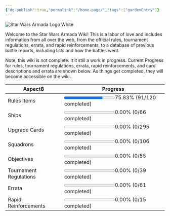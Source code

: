 ```yaml
---
{"dg-publish":true,"permalink":"/home-page/","tags":["gardenEntry"]}
---
```


![Star Wars Armada Logo White](https://lensdump.com/i/z4zVac)


Welcome to the Star Wars Armada Wiki! This is a labor of love and includes information from all over the web, from the official rules, tournament regulations, errata, and rapid reinforcements, to a database of previous battle reports, including lists and how the battles went.

Note, this wiki is not complete. It it still a work in progress. Current Progress for rules, tournament regulations, errata, rapid reinforcements, and card descriptions and errata are shown below. As things get completed, they will become accessible on the wiki.

<div><table class="dataview table-view-table"><thead class="table-view-thead"><tr class="table-view-tr-header"><th class="table-view-th"><span>Aspect</span><span class="dataview small-text">8</span></th><th class="table-view-th"><span>Progress</span></th></tr></thead><tbody class="table-view-tbody"><tr><td><span>Rules Items</span></td><td><span><progress style="color: green" max="100" value="75.83"></progress><span>75.83% (91/120 completed)</span></span></td></tr><tr><td><span>Ships</span></td><td><span><progress style="color: orange" max="100" value="0.00"></progress><span>0.00% (0/66 completed)</span></span></td></tr><tr><td><span>Upgrade Cards</span></td><td><span><progress style="color: orange" max="100" value="0.00"></progress><span>0.00% (0/295 completed)</span></span></td></tr><tr><td><span>Squadrons</span></td><td><span><progress style="color: orange" max="100" value="0.00"></progress><span>0.00% (0/106 completed)</span></span></td></tr><tr><td><span>Objectives</span></td><td><span><progress style="color: orange" max="100" value="0.00"></progress><span>0.00% (0/55 completed)</span></span></td></tr><tr><td><span>Tournament Regulations</span></td><td><span><progress style="color: orange" max="100" value="0.00"></progress><span>0.00% (0/39 completed)</span></span></td></tr><tr><td><span>Errata</span></td><td><span><progress style="color: orange" max="100" value="0.00"></progress><span>0.00% (0/61 completed)</span></span></td></tr><tr><td><span>Rapid Reinforcements</span></td><td><span><progress style="color: orange" max="100" value="0.00"></progress><span>0.00% (0/15 completed)</span></span></td></tr></tbody></table></div>

